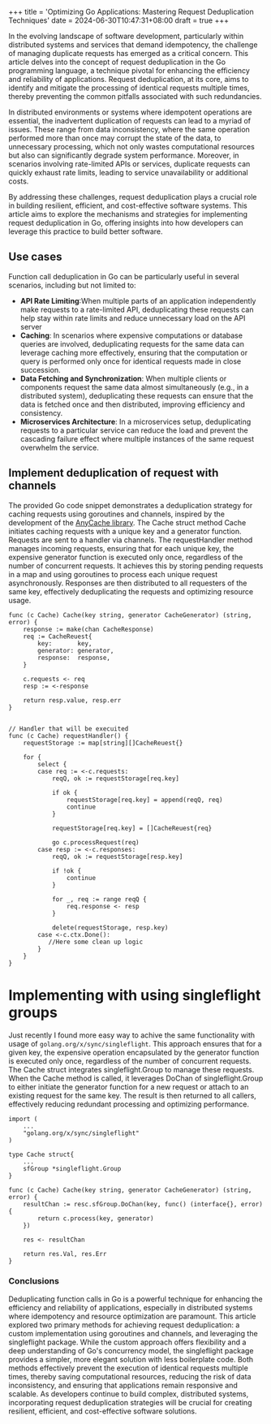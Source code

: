 +++
title = 'Optimizing Go Applications: Mastering Request Deduplication Techniques'
date = 2024-06-30T10:47:31+08:00
draft = true
+++

In the evolving landscape of software development, particularly within distributed systems and services that demand idempotency, the challenge of managing duplicate requests has emerged as a critical concern. This article delves into the concept of request deduplication in the Go programming language, a technique pivotal for enhancing the efficiency and reliability of applications. Request deduplication, at its core, aims to identify and mitigate the processing of identical requests multiple times, thereby preventing the common pitfalls associated with such redundancies.

In distributed environments or systems where idempotent operations are essential, the inadvertent duplication of requests can lead to a myriad of issues. These range from data inconsistency, where the same operation performed more than once may corrupt the state of the data, to unnecessary processing, which not only wastes computational resources but also can significantly degrade system performance. Moreover, in scenarios involving rate-limited APIs or services, duplicate requests can quickly exhaust rate limits, leading to service unavailability or additional costs.

By addressing these challenges, request deduplication plays a crucial role in building resilient, efficient, and cost-effective software systems. This article aims to explore the mechanisms and strategies for implementing request deduplication in Go, offering insights into how developers can leverage this practice to build better software.

## Use cases

Function call deduplication in Go can be particularly useful in several scenarios, including but not limited to:

- **API Rate Limiting**:When multiple parts of an application independently make requests to a rate-limited API, deduplicating these requests can help stay within rate limits and reduce unnecessary load on the API server
- **Caching**: In scenarios where expensive computations or database queries are involved, deduplicating requests for the same data can leverage caching more effectively, ensuring that the computation or query is performed only once for identical requests made in close succession.
- **Data Fetching and Synchronization**: When multiple clients or components request the same data almost simultaneously (e.g., in a distributed system), deduplicating these requests can ensure that the data is fetched once and then distributed, improving efficiency and consistency.
- **Microservices Architecture**: In a microservices setup, deduplicating requests to a particular service can reduce the load and prevent the cascading failure effect where multiple instances of the same request overwhelm the service.

## Implement deduplication of request with channels

The provided Go code snippet demonstrates a deduplication strategy for caching requests using goroutines and channels, inspired by the development of the [AnyCache library](https://github.com/ksysoev/anycache). The Cache struct method Cache initiates caching requests with a unique key and a generator function. Requests are sent to a handler via channels. The requestHandler method manages incoming requests, ensuring that for each unique key, the expensive generator function is executed only once, regardless of the number of concurrent requests. It achieves this by storing pending requests in a map and using goroutines to process each unique request asynchronously. Responses are then distributed to all requesters of the same key, effectively deduplicating the requests and optimizing resource usage.

```golang
func (c Cache) Cache(key string, generator CacheGenerator) (string, error) {
	response := make(chan CacheResponse)
	req := CacheReuest{
		key:       key,
		generator: generator,
		response:  response,
	}

	c.requests <- req
    resp := <-response

	return resp.value, resp.err
}


// Handler that will be execuited 
func (c Cache) requestHandler() {
	requestStorage := map[string][]CacheReuest{}

	for {
		select {
		case req := <-c.requests:
			reqQ, ok := requestStorage[req.key]

            if ok {
                requestStorage[req.key] = append(reqQ, req)
				continue
            }

            requestStorage[req.key] = []CacheReuest{req}

			go c.processRequest(req)
        case resp := <-c.responses:
			reqQ, ok := requestStorage[resp.key]

			if !ok {
				continue
			}

			for _, req := range reqQ {
				req.response <- resp
			}

			delete(requestStorage, resp.key)
        case <-c.ctx.Done():
           //Here some clean up logic
        }
    }
}   
```

# Implementing with using  singleflight groups

Just recently I found more easy way to achive the same functionality with usage of `golang.org/x/sync/singleflight`. 
This approach ensures that for a given key, the expensive operation encapsulated by the generator function is executed only once, regardless of the number of concurrent requests. The Cache struct integrates singleflight.Group to manage these requests. When the Cache method is called, it leverages DoChan of singleflight.Group to either initiate the generator function for a new request or attach to an existing request for the same key. The result is then returned to all callers, effectively reducing redundant processing and optimizing performance.

```golang
import (
    ...
    "golang.org/x/sync/singleflight"
)

type Cache struct{
    ...
    sfGroup *singleflight.Group
}

func (c Cache) Cache(key string, generator CacheGenerator) (string, error) {
	resultChan := resc.sfGroup.DoChan(key, func() (interface{}, error) {
	    return c.process(key, generator)
    })

    res <- resultChan

    return res.Val, res.Err
}

```


### Conclusions

Deduplicating function calls in Go is a powerful technique for enhancing the efficiency and reliability of applications, especially in distributed systems where idempotency and resource optimization are paramount. This article explored two primary methods for achieving request deduplication: a custom implementation using goroutines and channels, and leveraging the singleflight package. While the custom approach offers flexibility and a deep understanding of Go's concurrency model, the singleflight package provides a simpler, more elegant solution with less boilerplate code. Both methods effectively prevent the execution of identical requests multiple times, thereby saving computational resources, reducing the risk of data inconsistency, and ensuring that applications remain responsive and scalable. As developers continue to build complex, distributed systems, incorporating request deduplication strategies will be crucial for creating resilient, efficient, and cost-effective software solutions.